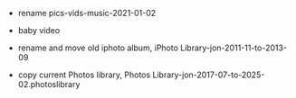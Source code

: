 - rename pics-vids-music-2021-01-02
- baby video
- rename and move old iphoto album, iPhoto Library-jon-2011-11-to-2013-09

- copy current Photos library, Photos Library-jon-2017-07-to-2025-02.photoslibrary

